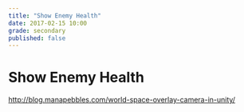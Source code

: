 ```yaml
---
title: "Show Enemy Health"
date: 2017-02-15 10:00
grade: secondary
published: false
---
```


# Show Enemy Health

http://blog.manapebbles.com/world-space-overlay-camera-in-unity/
